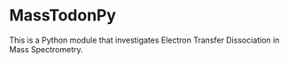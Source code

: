 # MassTodonPy

This is a Python module that investigates Electron Transfer Dissociation in Mass Spectrometry.
